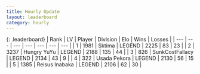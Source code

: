 ```yaml
---
title: Hourly Update
layout: leaderboard
category: hourly
---
```


{: .leaderboard}
| Rank | LV | Player | Division | Elo | Wins | Losses |
| --- | --- | --- | --- | --- | --- | --- |
| <span data-change="0">1</span> | 1981 | <span title="ID: 353063">Sktima</span> | LEGEND | <span data-change="0">2225</span> | <span data-change="0">83</span> | <span data-change="0">23</span> |
| <span data-change="0">2</span> | 3237 | <span title="ID: 164871">Hungry YuYu</span> | LEGEND | <span data-change="0">2188</span> | <span data-change="0">135</span> | <span data-change="0">44</span> |
| <span data-change="2">3</span> | 826 | <span title="ID: 402846">SunkCostFallacy</span> | LEGEND | <span data-change="29">2134</span> | <span data-change="5">43</span> | <span data-change="0">9</span> |
| <span data-change="-1">4</span> | 322 | <span title="ID: 641994">Usada Pekora</span> | LEGEND | <span data-change="-12">2130</span> | <span data-change="2">56</span> | <span data-change="2">15</span> |
| <span data-change="-1">5</span> | 1385 | <span title="ID: 451068">Reisus Inabaka</span> | LEGEND | <span data-change="0">2106</span> | <span data-change="0">62</span> | <span data-change="0">30</span> |